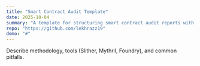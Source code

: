 ```yaml
---
title: "Smart Contract Audit Template"
date: 2025-10-04
summary: "A template for structuring smart contract audit reports with findings, severity, and remediation."
repo: "https://github.com/lekhrazz19"
demo: "#"
---
```


Describe methodology, tools (Slither, Mythril, Foundry), and common pitfalls.
